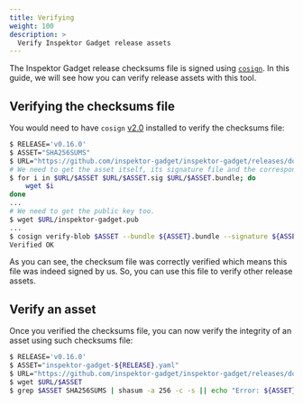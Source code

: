 ```yaml
---
title: Verifying
weight: 100
description: >
  Verify Inspektor Gadget release assets
---
```


The Inspektor Gadget release checksums file is signed using [`cosign`](https://github.com/sigstore/cosign).
In this guide, we will see how you can verify release assets with this tool.

## Verifying the checksums file

You would need to have `cosign` [v2.0](https://github.com/sigstore/cosign/blob/main/README.md#developer-installation) installed to verify the checksums file:

```bash
$ RELEASE='v0.16.0'
$ ASSET="SHA256SUMS"
$ URL="https://github.com/inspektor-gadget/inspektor-gadget/releases/download/${RELEASE}"
# We need to get the asset itself, its signature file and the corresponding bundle:
$ for i in $URL/$ASSET $URL/$ASSET.sig $URL/$ASSET.bundle; do
	wget $i
done
...
# We need to get the public key too.
$ wget $URL/inspektor-gadget.pub
...
$ cosign verify-blob $ASSET --bundle ${ASSET}.bundle --signature ${ASSET}.sig --key inspektor-gadget.pub --offline
Verified OK
```

As you can see, the checksum file was correctly verified which means this file was indeed signed by us.
So, you can use this file to verify other release assets.

## Verify an asset

Once you verified the checksums file, you can now verify the integrity of an asset using such checksums file:

```bash
$ RELEASE='v0.16.0'
$ ASSET="inspektor-gadget-${RELEASE}.yaml"
$ URL="https://github.com/inspektor-gadget/inspektor-gadget/releases/download/${RELEASE}"
$ wget $URL/$ASSET
$ grep $ASSET SHA256SUMS | shasum -a 256 -c -s || echo "Error: ${ASSET} didn't pass the checksum verification. You must not use it!"
```
